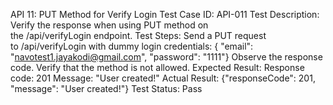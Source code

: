 API 11: PUT Method for Verify Login
Test Case ID: API-011
Test Description: Verify the response when using PUT method on the /api/verifyLogin endpoint.
Test Steps:
Send a PUT request to /api/verifyLogin with dummy login credentials:
{
"email": "navotest1.jayakodi@gmail.com",
"password": "1111"}
Observe the response code.
Verify that the method is not allowed.
Expected Result:
Response code: 201
Message: "User created!"
Actual Result:
{"responseCode": 201, "message": "User created!"}
Test Status: Pass
